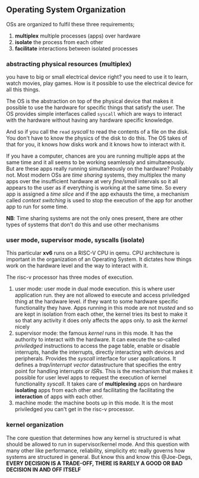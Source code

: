 ## Operating System Organization

OSs are organized to fulfil these three requirements;
1. __multiplex__ multiple processes (apps) over hardware
2. __isolate__ the process from each other
3. __facilitate__ interactions between isolated processes

### abstracting physical resources (__multiplex__)
you have to big or small electrical device right? you need to use it to learn,
watch movies, play games. How is it possible to use the electrical device for
all this things.

The OS is the abstraction on top of the physical device that makes it possible
to use the hardware for specific things that satisfy the user. The OS provides
simple interfaces called `syscall` which are ways to interact with the hardware
without having any hardware specific knowledge.

And so if you call the `read` *syscall* to read the contents of a file on the
disk. You don't have to know the physics of the disk to do this. The OS takes of
that for you, it knows how disks work and it knows how to interact with it.

If you have a computer, chances are you are running multiple apps at the same
time and it all seems to be working seamlessly and simultaneously. But are these
apps really running simultaneously on the hardware? Probably not.
Most modern OSs are *time sharing* systems, they multiplex the many apps over
the insufficient hardware at very *fine/small* intervals so it all appears to the user
as if everything is working at the same time. So every app is assigned a *time
slice* and if the app exhausts the time, a mechanism called *context switching* is used
to stop the execution of the app for another app to run for some time.

__NB__: Time sharing systems are not the only ones present, there are other
types of systems that don't do this and use other mechanisms

### user mode, supervisor mode, syscalls (__isolate__)
This particular __xv6__ runs on a RISC-V CPU in qemu. CPU architecture is
important in the organization of an Operating System. It dictates how things
work on the hardware level and the way to interact with it.

The risc-v processor has three modes of execution.
1. user mode: user mode in dual mode execution. this is where user application
   run. they are not allowed to execute and access priviledged thing at the
hardware level. if they want to some hardware specific functionality they have.
Apps running in this mode are not *trusted* and so are kept in isolation from
each other, the kernel tries its best to make it so that any activity it does
only affects the apps only.
to ask the *kernel* nicely
2. supervisor mode: the famous *kernel* runs in this mode. It has the authority
   to interact with the hardware. It can execute the so-called *priviledged*
instructions to access the page table, enable or disable interrupts, handle the
interrupts, directly interacting with devices and peripherals. Provides the
*syscall* interface for user applications. It defines a *trap/interrupt vector*
datastructure that specifies the entry point for handling interrupts or *ISR*s. This is
the mechanism that makes it possible for user level apps to request the
execution of kernel functionality *syscall*. It takes care of __multiplexing__
apps on hardware __isolating__ apps from each other and facilitating the
facilitating the __interaction__ of apps with each other.
3. machine mode: the machine boots up in this mode. It is the most priviledged
   you can't get in the risc-v processor.

### kernel organization
The core question that determines how any kernel is structured is what should be
allowed to run in supervisor/kernel mode. And this question with many other like
performance, reliability, simplicity etc really governs how systems are
structured in general. But know this and know this @Joe-Degs, __EVERY DECISION IS
A TRADE-OFF, THERE IS RARELY A GOOD OR BAD DECISION IN AND OFF ITSELF__
